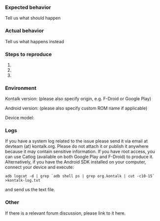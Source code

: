 ### Expected behavior
Tell us what should happen

### Actual behavior
Tell us what happens instead

### Steps to reproduce
1.
2.
3.

### Environment

Kontalk version: (please also specify origin, e.g. F-Droid or Google Play)

Android version: (please also specify custom ROM name if applicable)

Device model:

### Logs

If you have a system log related to the issue please send it via email at
devteam (at) kontalk.org. Please do not attach it or publish it anywhere because
it may contain sensitive information. If you have root access, you can use Catlog
(available on both Google Play and F-Droid) to produce it. Alternatively, if you
have the Android SDK installed on your computer, connect your device and execute:

```
adb logcat -d | grep `adb shell ps | grep org.kontalk | cut -c10-15` >kontalk-log.txt
```

and send us the text file.

### Other

If there is a relevant forum discussion, please link to it here.
